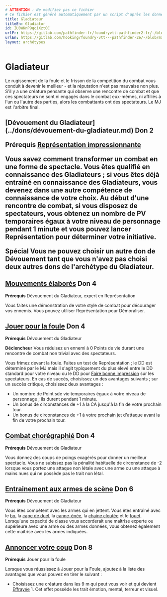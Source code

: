 ```yaml
---
# ATTENTION : Ne modifiez pas ce fichier
# Ce fichier est généré automatiquement par un script d'après les données du module Foundry VTT officiel et de sa traduction
title: Gladiateur
titleEn: Gladiator
id: IU0WKnP9qciXztOC
urlFr: https://gitlab.com/pathfinder-fr/foundryvtt-pathfinder2-fr/-/blob/master/data/archetypes/IU0WKnP9qciXztOC.htm
urlEn: https://gitlab.com/hooking/foundry-vtt---pathfinder-2e/-/blob/master/packs/data/archetypes.db/gladiator.json
layout: archétypes
---
```

# Gladiateur

Le rugissement de la foule et le frisson de la compétition du combat vous conduit à devenir le meilleur - et la réputation n'est pas mauvaise non plus. S'il y a une créature pensante qui observe une rencontre de combat et que ces spectateurs ne sont ni engagés dans le combat eux-mêmes, ni affiliés à l'un ou l'autre des parties, alors les combattants ont des spectateurs. Le MJ est l'arbitre final.

<h2 style="text-align: left;">[Dévouement du Gladiateur](../dons/dévouement-du-gladiateur.md) Don 2

**Prérequis** [Représentation impressionnante](../dons/représentation-impressionnante.md)

Vous savez comment transformer un combat en une forme de spectacle. Vous êtes qualifié en connaissance des Gladiateurs ; si vous êtes déjà entraîné en connaissance des Gladiateurs, vous devenez dans une autre compétence de connaissance de votre choix. Au début d'une rencontre de combat, si vous disposez de spectateurs, vous obtenez un nombre de PV temporaires égaux à votre niveau de personnage pendant 1 minute et vous pouvez lancer Représentation pour déterminer votre initiative.

**Spécial** Vous ne pouvez choisir un autre don de Dévouement tant que vous n'avez pas choisi deux autres dons de l'archétype du Gladiateur.

## [Mouvements élaborés](../dons/mouvements-élaborés.md) Don 4

**Prérequis** <a class="entity-link" data-pack="pf2e.feats-srd" data-id="Dm0YMEvSY0qg0jA0" draggable="true">Dévouement du Gladiateur</a>, expert en Représentation

Vous faites une démonstration de votre style de combat pour décourager vos ennemis. Vous pouvez utiliser Représentation pour <a class="entity-link" data-pack="pf2e.actionspf2e" data-id="2u915NdUyQan6uKF" draggable="true">Démoraliser</a>.

## [Jouer pour la foule](../dons/jouer-pour-la-foule.md) Don 4

**Prérequis** <a class="entity-link" data-pack="pf2e.feats-srd" data-id="Dm0YMEvSY0qg0jA0" draggable="true">Dévouement du Gladiateur</a>

**Déclencheur** Vous réduisez un ennemi à 0 Points de vie durant une rencontre de combat non trivial avec des spectateurs.

Vous frimez devant la foule. Faites un test de Représentation ; le DD est déterminé par le MJ mais il s'agit typiquement du plus élevé entre le DD standard pour votre niveau ou le DD pour [Faire bonne impression](../actions/faire-bonne-impression.md) sur les spectateurs. En cas de succès, choisissez un des avantages suivants ; sur un succès critique, choisissez deux avantages :

- Un nombre de Point sde vie temporaires égaux à votre niveau de personnage ; ils durent pendant 1 minute.
- Un bonus de circonstances de +1 à la CA jusqu'à la fin de votre prochain tour.
- Un bonus de circonstances de +1 à votre prochain jet d'attaque avant la fin de votre prochain tour.

## [Combat chorégraphié](../dons/combat-chorégraphié.md) Don 4

**Prérequis** Dévouement de Gladiateur

Vous donnez des coups de poings exagérés pour donner un meilleur spectacle. Vous ne subissez pas la pénalité habituelle de circonstance de -2 lorsque vous portez une attaque non létale avec une arme ou une attaque à mains nues qui ne possède pas le trait non létal.

## [Entrainement aux armes de scène](../dons/entraînement-aux-armes-de-scène.md) Don 6

**Prérequis** Dévouement de Gladiateur

Vous êtes compétent avec les armes qui en jettent. Vous êtes entraîné avec le [bo](../équipements/bô.md), la [cape de duel](../équipements/cape-de-duel.md), la [canne-épée](../équipements/canne-épée.md), la [chaine cloutée](../équipements/chaîne-cloutée.md) et le [fouet](../équipements/fouet.md). Lorsqu'une capacité de classe vous accorderait une maîtrise experte ou supérieure avec une arme ou des armes données, vous obtenez également cette maîtrise avec les armes indiquées.

## [Annoncer votre coup](../dons/annoncer-votre-coup.md) Don 8

**Prérequis** Jouer pour la foule

Lorsque vous réussissez à Jouer pour la Foule, ajoutez à la liste des avantages que vous pouvez en tirer le suivant :

- Choisissez une créature dans les 9 m qui peut vous voir et qui devient [Effrayée](../conditions/effrayé.md) 1. Cet effet possède les trait émotion, mental, terreur et visuel.
